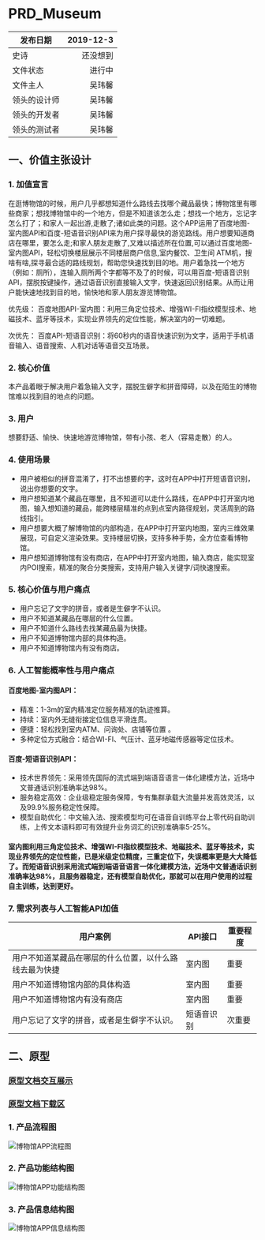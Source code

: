 # PRD_Museum
| 发布日期 | 2019-12-3 |
| --------   | -----:  |
| 史诗 | 还没想到 | 
| 文件状态 | 进行中 | 
| 文件主人 | 吴玮馨 | 
| 领头的设计师  | 吴玮馨 | 
| 领头的开发者  | 吴玮馨 | 
| 领头的测试者  | 吴玮馨 | 

## 一、价值主张设计
### 1. 加值宣言
在逛博物馆的时候，用户几乎都想知道什么路线去找哪个藏品最快；博物馆里有哪些商家；想找博物馆中的一个地方，但是不知道该怎么走；想找一个地方，忘记字怎么打了；和家人一起出游,走散了;诸如此类的问题。这个APP运用了百度地图-室内图API和百度-短语音识别API来为用户探寻最快的游览路线。用户想要知道商店在哪里，要怎么走;和家人朋友走散了,又难以描述所在位置,可以通过百度地图-室内图API，轻松切换楼层展示不同楼层商户信息,室内餐饮、卫生间
ATM机，搜啥有啥,探寻最合适的路线规划，帮助您快速找到目的地。用户着急找一个地方（例如：厕所），连输入厕所两个字都等不及了的时候，可以用百度-短语音识别API，摆脱按键操作，通过语音识别直接输入文字，快速返回识别结果。从而让用户能快速地找到目的地，愉快地和家人朋友游览博物馆。

优先级：
百度地图API-室内图：利用三角定位技术、增强WI-FI指纹模型技术、地磁技术、蓝牙等技术，实现业界领先的定位性能，解决室内的一切难题。

次优先：
百度API-短语音识别：将60秒内的语音快速识别为文字，适用于手机语音输入、语音搜索、人机对话等语音交互场景。

### 2. 核心价值
本产品着眼于解决用户着急输入文字，摆脱生僻字和拼音障碍，以及在陌生的博物馆难以找到目的地点的问题。

### 3. 用户
想要舒适、愉快、快速地游览博物馆，带有小孩、老人（容易走散）的人。

### 4. 使用场景
- 用户被相似的拼音混淆了，打不出想要的字，这时在APP中打开短语音识别，说出你想要的文字。
- 用户想知道某个藏品在哪里，且不知道可以走什么路线，在APP中打开室内地图，输入想知道的藏品，能跨楼层精准的点到点室内路径规划，灵活周到的路线指引。
- 用户想要大概了解博物馆的内部构造，在APP中打开室内地图，室内三维效果展现，可自定义渲染效果。支持楼层切换，支持多种手势，全方位查看博物馆。
- 用户想知道博物馆有没有商店，在APP中打开室内地图，输入商店，能实现室内POI搜索，精准的聚合分类搜索，支持用户输入关键字/词快速搜索。

### 5. 核心价值与用户痛点
- 用户忘记了文字的拼音，或者是生僻字不认识。
- 用户不知道某藏品在哪层的什么位置。
- 用户不知道什么路线去找某藏品最为快捷。
- 用户不知道博物馆内部的具体构造。
- 用户不知道博物馆内有没有商店。

### 6. 人工智能概率性与用户痛点
#### 百度地图-室内图API：
- 精准：1-3m的室内精准定位服务精准的轨迹推算。
- 持续：室内外无缝衔接定位信息平滑连贯。
- 便捷：轻松找到室内ATM、问询处、店铺等位置 。
- 多种定位方式融合：结合WI-FI、气压计、蓝牙地磁传感器等定位技术。

#### 百度-短语音识别API：
- 技术世界领先：采用领先国际的流式端到端语音语言一体化建模方法，近场中文普通话识别准确率达98%。
- 服务稳定高效：企业级稳定服务保障，专有集群承载大流量并发高效灵活，以及99.9%服务稳定性保障。
- 模型自助优化：中文输入法、搜索模型均可在语音自训练平台上零代码自助训练，上传文本语料即可有效提升业务词汇的识别准确率5-25%。

#### 室内图利用三角定位技术、增强WI-FI指纹模型技术、地磁技术、蓝牙等技术，实现业界领先的定位性能，已是米级定位精度，三重定位下，失误概率更是大大降低了。而短语音识别采用流式端到端语音语言一体化建模方法，近场中文普通话识别准确率达98%，且服务器稳定，还有模型自助优化，那就可以在用户使用的过程自主训练，达到更好。

### 7. 需求列表与人工智能API加值
| 用户案例	| API接口	| 重要程度 |
| -- | -- | -- |
| 用户不知道某藏品在哪层的什么位置，以什么路线去最为快捷 | 室内图 	| 重要 |
| 用户不知道博物馆内部的具体构造 |  室内图	| 重要 |
| 用户不知道博物馆内有没有商店	| 室内图	| 重要 |
| 用户忘记了文字的拼音，或者是生僻字不认识。	| 短语音识别	| 次重要 |

## 二、原型

### [原型文档交互展示](https://nfunm081.github.io/prototype-museum/)
### [原型文档下载区](https://github.com/NFUNM081/prototype-museum)

### 1. 产品流程图
![博物馆APP流程图](https://images.gitee.com/uploads/images/2019/1230/221039_cb22848b_1922090.jpeg "博物馆APP流程图.jpg")

### 2. 产品功能结构图
![博物馆APP功能结构图](https://images.gitee.com/uploads/images/2019/1230/221151_4bb1b61f_1922090.jpeg "博物馆APP功能结构图.jpg")

### 3. 产品信息结构图
![博物馆APP信息结构图](https://images.gitee.com/uploads/images/2019/1230/221221_2326e7c7_1922090.jpeg "博物馆APP信息结构图.jpg")
